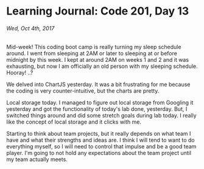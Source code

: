 # Learning Journal: Code 201, Day 13
###### Wed, Oct 4th, 2017

Mid-week! This coding boot camp is really turning my sleep schedule around. I went from sleeping at 2AM or later to sleeping at or before midnight by this week. I kept at around 2AM on weeks 1 and 2 and it was exhausting, but now I am officially an old person with my sleeping schedule. Hooray! ..?

We delved into ChartJS yesterday. It was a bit frustrating for me because the coding is very counter-intuitive, but the charts are pretty.

Local storage today. I managed to figure out local storage from Googling it yesterday and got the functionality of today's lab done, yesterday. But, I switched things around and did some stretch goals during lab today. I really like the concept of local storage and it clicks with me.

Starting to think about team projects, but it really depends on what team I have and what their strengths and ideas are. I think I will tend to want to do everything myself, so I will need to control that impulse and be a good team player. I'm going to not hold any expectations about the team project until my team actually meets.

